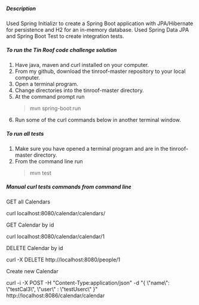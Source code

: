 ##### Description

Used Spring Initializr to create a Spring Boot application with JPA/Hibernate for persistence and H2 for an in-memory database. Used Spring Data JPA and Spring Boot Test to create integration tests.

##### To run the Tin Roof code challenge solution

1. Have java, maven and curl installed on your computer.
2. From my github, download the tinroof-master repository to your local computer.
3. Open a terminal program.
4. Change directories into the tinroof-master directory.
5. At the command prompt run
   >mvn spring-boot:run
6. Run some of the curl commands below in another terminal window. 

##### To run all tests
1. Make sure you have opened a terminal program and are in the tinroof-master directory.
2. From the command line run
   >mvn test
   
##### Manual curl tests commands from command line

GET all Calendars

curl localhost:8080/calendar/calendars/

GET Calendar by id

curl localhost:8080/calendar/calendar/1

DELETE Calendar by id

curl -X DELETE http://localhost:8080/people/1

Create new Calendar

curl -i -X POST -H "Content-Type:application/json" -d "{  &#92;"name&#92;": &#92;"testCal3&#92;",  &#92;"user&#92;" : &#92;"testUserc&#92;" }" http://localhost:8086/calendar/calendar
